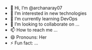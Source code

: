 - 👋 Hi, I’m @archanaray07
- 👀 I’m interested in new technologies
- 🌱 I’m currently learning DevOps
- 💞️ I’m looking to collaborate on ...
- 📫 How to reach me ...
- 😄 Pronouns: Her
- ⚡ Fun fact: ...

<!---
archanaray07/archanaray07 is a ✨ special ✨ repository because its `README.md` (this file) appears on your GitHub profile.
You can click the Preview link to take a look at your changes.
--->
